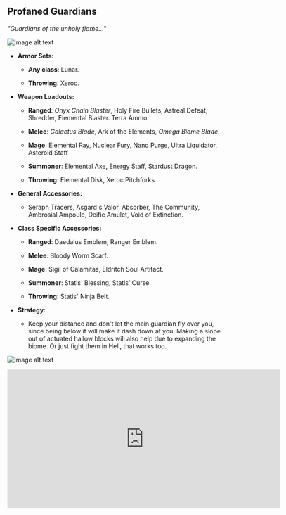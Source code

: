 ## Profaned Guardians

*"Guardians of the unholy flame…"*

![image alt text](../public/BMbpD6rCZ1qoniF20u7H2A_img_61.png)

* **Armor Sets:**

    * **Any class**: Lunar.

    * **Throwing**: Xeroc.

* **Weapon Loadouts:**

    * **Ranged**: *Onyx Chain Blaster*, Holy Fire Bullets, Astreal Defeat, Shredder, Elemental Blaster. Terra Ammo.

    * **Melee**: *Galactus Blade*, Ark of the Elements, *Omega Biome Blade*.

    * **Mage**: Elemental Ray, Nuclear Fury, Nano Purge, Ultra Liquidator, Asteroid Staff

    * **Summoner**: Elemental Axe, Energy Staff, Stardust Dragon.

    * **Throwing**: Elemental Disk, Xeroc Pitchforks.

* **General Accessories:**

    * Seraph Tracers, Asgard's Valor, Absorber, The Community, Ambrosial Ampoule, Deific Amulet, Void of Extinction.

* **Class Specific Accessories:**

    * **Ranged**: Daedalus Emblem, Ranger Emblem.

    * **Melee**: Bloody Worm Scarf.

    * **Mage**: Sigil of Calamitas, Eldritch Soul Artifact.

    * **Summoner**: Statis' Blessing, Statis’ Curse.

    * **Throwing**: Statis' Ninja Belt.

* **Strategy:**

    * Keep your distance and don't let the main guardian fly over you, since being below it will make it dash down at you. Making a slope out of actuated hallow blocks will also help due to expanding the biome. Or just fight them in Hell, that works too.

![image alt text](../public/BMbpD6rCZ1qoniF20u7H2A_img_62.png)

<div align="center"><iframe width="620" height="315" src="https://www.youtube.com/embed/9TuWfjE9IU8" frameborder="0" allowfullscreen></iframe></div>
